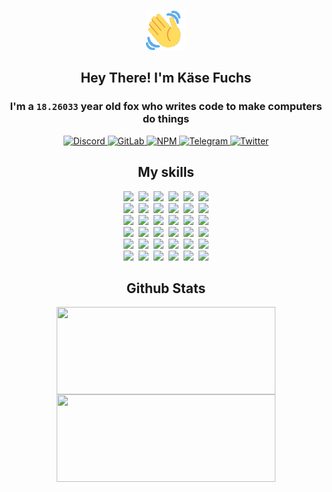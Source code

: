<div><p align=center><img src=./resources/images/wave.gif width=64px height=64px></p><h2 align=center>Hey There! I'm Käse Fuchs</h2><h3 align=center>I'm a <code>18.26033</code> year old fox who writes code to make computers do things</h3><p align=center><a href=https://discord.com/users/507526681125322772><img alt=Discord src="https://img.shields.io/badge/Discord-5865F2?logo=discord&logoColor=white&style=flat-square#f582b9cf9263f0e9dbd59bbc5d13d892"> </a><a href=https://gitlab.com/kasefuchs><img alt=GitLab src="https://img.shields.io/badge/GitLab-330F63?logo=gitlab&logoColor=white&style=flat-square#f582b9cf9263f0e9dbd59bbc5d13d892"> </a><a href=https://npmjs.com/~kasefuchs><img alt=NPM src="https://img.shields.io/badge/NPM-CB3837?logo=npm&logoColor=white&style=flat-square#f582b9cf9263f0e9dbd59bbc5d13d892"> </a><a href=https://t.me/kasefuchs><img alt=Telegram src="https://img.shields.io/badge/Telegram-2CA5E0?logo=telegram&logoColor=white&style=flat-square#f582b9cf9263f0e9dbd59bbc5d13d892"> </a><a href=https://twitter.com/kasefuchs><img alt=Twitter src="https://img.shields.io/badge/Twitter-1DA1F2?logo=twitter&logoColor=white&style=flat-square#f582b9cf9263f0e9dbd59bbc5d13d892"></a></p><h2 align=center>My skills</h2><p align=center><a href=https://aws.amazon.com/ ><picture><source srcset="https://skillicons.dev/icons?i=aws&theme=dark#f582b9cf9263f0e9dbd59bbc5d13d892" media="(prefers-color-scheme: dark)"><source srcset="https://skillicons.dev/icons?i=aws&theme=light#f582b9cf9263f0e9dbd59bbc5d13d892" media="(prefers-color-scheme: light), (prefers-color-scheme: no-preference)"><img src="https://skillicons.dev/icons?i=aws&theme=light#f582b9cf9263f0e9dbd59bbc5d13d892"></picture></a>&nbsp;&nbsp;<a href=https://en.wikipedia.org/wiki/Bash_(Unix_shell)><picture><source srcset="https://skillicons.dev/icons?i=bash&theme=dark#f582b9cf9263f0e9dbd59bbc5d13d892" media="(prefers-color-scheme: dark)"><source srcset="https://skillicons.dev/icons?i=bash&theme=light#f582b9cf9263f0e9dbd59bbc5d13d892" media="(prefers-color-scheme: light), (prefers-color-scheme: no-preference)"><img src="https://skillicons.dev/icons?i=bash&theme=light#f582b9cf9263f0e9dbd59bbc5d13d892"></picture></a>&nbsp;&nbsp;<a href=https://discord.com/developers/docs><picture><source srcset="https://skillicons.dev/icons?i=bots&theme=dark#f582b9cf9263f0e9dbd59bbc5d13d892" media="(prefers-color-scheme: dark)"><source srcset="https://skillicons.dev/icons?i=bots&theme=light#f582b9cf9263f0e9dbd59bbc5d13d892" media="(prefers-color-scheme: light), (prefers-color-scheme: no-preference)"><img src="https://skillicons.dev/icons?i=bots&theme=light#f582b9cf9263f0e9dbd59bbc5d13d892"></picture></a>&nbsp;&nbsp;<a href=https://www.cloudflare.com/ ><picture><source srcset="https://skillicons.dev/icons?i=cloudflare&theme=dark#f582b9cf9263f0e9dbd59bbc5d13d892" media="(prefers-color-scheme: dark)"><source srcset="https://skillicons.dev/icons?i=cloudflare&theme=light#f582b9cf9263f0e9dbd59bbc5d13d892" media="(prefers-color-scheme: light), (prefers-color-scheme: no-preference)"><img src="https://skillicons.dev/icons?i=cloudflare&theme=light#f582b9cf9263f0e9dbd59bbc5d13d892"></picture></a>&nbsp;&nbsp;<a href=https://en.wikipedia.org/wiki/CSS><picture><source srcset="https://skillicons.dev/icons?i=css&theme=dark#f582b9cf9263f0e9dbd59bbc5d13d892" media="(prefers-color-scheme: dark)"><source srcset="https://skillicons.dev/icons?i=css&theme=light#f582b9cf9263f0e9dbd59bbc5d13d892" media="(prefers-color-scheme: light), (prefers-color-scheme: no-preference)"><img src="https://skillicons.dev/icons?i=css&theme=light#f582b9cf9263f0e9dbd59bbc5d13d892"></picture></a>&nbsp;&nbsp;<a href=https://www.docker.com/ ><picture><source srcset="https://skillicons.dev/icons?i=docker&theme=dark#f582b9cf9263f0e9dbd59bbc5d13d892" media="(prefers-color-scheme: dark)"><source srcset="https://skillicons.dev/icons?i=docker&theme=light#f582b9cf9263f0e9dbd59bbc5d13d892" media="(prefers-color-scheme: light), (prefers-color-scheme: no-preference)"><img src="https://skillicons.dev/icons?i=docker&theme=light#f582b9cf9263f0e9dbd59bbc5d13d892"></picture></a><br><a href=https://www.electronjs.org/ ><picture><source srcset="https://skillicons.dev/icons?i=electron&theme=dark#f582b9cf9263f0e9dbd59bbc5d13d892" media="(prefers-color-scheme: dark)"><source srcset="https://skillicons.dev/icons?i=electron&theme=light#f582b9cf9263f0e9dbd59bbc5d13d892" media="(prefers-color-scheme: light), (prefers-color-scheme: no-preference)"><img src="https://skillicons.dev/icons?i=electron&theme=light#f582b9cf9263f0e9dbd59bbc5d13d892"></picture></a>&nbsp;&nbsp;<a href=https://expressjs.com/ ><picture><source srcset="https://skillicons.dev/icons?i=express&theme=dark#f582b9cf9263f0e9dbd59bbc5d13d892" media="(prefers-color-scheme: dark)"><source srcset="https://skillicons.dev/icons?i=express&theme=light#f582b9cf9263f0e9dbd59bbc5d13d892" media="(prefers-color-scheme: light), (prefers-color-scheme: no-preference)"><img src="https://skillicons.dev/icons?i=express&theme=light#f582b9cf9263f0e9dbd59bbc5d13d892"></picture></a>&nbsp;&nbsp;<a href=https://www.figma.com/ ><picture><source srcset="https://skillicons.dev/icons?i=figma&theme=dark#f582b9cf9263f0e9dbd59bbc5d13d892" media="(prefers-color-scheme: dark)"><source srcset="https://skillicons.dev/icons?i=figma&theme=light#f582b9cf9263f0e9dbd59bbc5d13d892" media="(prefers-color-scheme: light), (prefers-color-scheme: no-preference)"><img src="https://skillicons.dev/icons?i=figma&theme=light#f582b9cf9263f0e9dbd59bbc5d13d892"></picture></a>&nbsp;&nbsp;<a href=https://firebase.google.com/ ><picture><source srcset="https://skillicons.dev/icons?i=firebase&theme=dark#f582b9cf9263f0e9dbd59bbc5d13d892" media="(prefers-color-scheme: dark)"><source srcset="https://skillicons.dev/icons?i=firebase&theme=light#f582b9cf9263f0e9dbd59bbc5d13d892" media="(prefers-color-scheme: light), (prefers-color-scheme: no-preference)"><img src="https://skillicons.dev/icons?i=firebase&theme=light#f582b9cf9263f0e9dbd59bbc5d13d892"></picture></a>&nbsp;&nbsp;<a href=https://flask.palletsprojects.com/ ><picture><source srcset="https://skillicons.dev/icons?i=flask&theme=dark#f582b9cf9263f0e9dbd59bbc5d13d892" media="(prefers-color-scheme: dark)"><source srcset="https://skillicons.dev/icons?i=flask&theme=light#f582b9cf9263f0e9dbd59bbc5d13d892" media="(prefers-color-scheme: light), (prefers-color-scheme: no-preference)"><img src="https://skillicons.dev/icons?i=flask&theme=light#f582b9cf9263f0e9dbd59bbc5d13d892"></picture></a>&nbsp;&nbsp;<a href=https://cloud.google.com/ ><picture><source srcset="https://skillicons.dev/icons?i=gcp&theme=dark#f582b9cf9263f0e9dbd59bbc5d13d892" media="(prefers-color-scheme: dark)"><source srcset="https://skillicons.dev/icons?i=gcp&theme=light#f582b9cf9263f0e9dbd59bbc5d13d892" media="(prefers-color-scheme: light), (prefers-color-scheme: no-preference)"><img src="https://skillicons.dev/icons?i=gcp&theme=light#f582b9cf9263f0e9dbd59bbc5d13d892"></picture></a><br><a href=https://git-scm.com/ ><picture><source srcset="https://skillicons.dev/icons?i=git&theme=dark#f582b9cf9263f0e9dbd59bbc5d13d892" media="(prefers-color-scheme: dark)"><source srcset="https://skillicons.dev/icons?i=git&theme=light#f582b9cf9263f0e9dbd59bbc5d13d892" media="(prefers-color-scheme: light), (prefers-color-scheme: no-preference)"><img src="https://skillicons.dev/icons?i=git&theme=light#f582b9cf9263f0e9dbd59bbc5d13d892"></picture></a>&nbsp;&nbsp;<a href=https://github.com/ ><picture><source srcset="https://skillicons.dev/icons?i=github&theme=dark#f582b9cf9263f0e9dbd59bbc5d13d892" media="(prefers-color-scheme: dark)"><source srcset="https://skillicons.dev/icons?i=github&theme=light#f582b9cf9263f0e9dbd59bbc5d13d892" media="(prefers-color-scheme: light), (prefers-color-scheme: no-preference)"><img src="https://skillicons.dev/icons?i=github&theme=light#f582b9cf9263f0e9dbd59bbc5d13d892"></picture></a>&nbsp;&nbsp;<a href=https://gitlab.com/ ><picture><source srcset="https://skillicons.dev/icons?i=gitlab&theme=dark#f582b9cf9263f0e9dbd59bbc5d13d892" media="(prefers-color-scheme: dark)"><source srcset="https://skillicons.dev/icons?i=gitlab&theme=light#f582b9cf9263f0e9dbd59bbc5d13d892" media="(prefers-color-scheme: light), (prefers-color-scheme: no-preference)"><img src="https://skillicons.dev/icons?i=gitlab&theme=light#f582b9cf9263f0e9dbd59bbc5d13d892"></picture></a>&nbsp;&nbsp;<a href=https://www.heroku.com/ ><picture><source srcset="https://skillicons.dev/icons?i=heroku&theme=dark#f582b9cf9263f0e9dbd59bbc5d13d892" media="(prefers-color-scheme: dark)"><source srcset="https://skillicons.dev/icons?i=heroku&theme=light#f582b9cf9263f0e9dbd59bbc5d13d892" media="(prefers-color-scheme: light), (prefers-color-scheme: no-preference)"><img src="https://skillicons.dev/icons?i=heroku&theme=light#f582b9cf9263f0e9dbd59bbc5d13d892"></picture></a>&nbsp;&nbsp;<a href=https://en.wikipedia.org/wiki/HTML><picture><source srcset="https://skillicons.dev/icons?i=html&theme=dark#f582b9cf9263f0e9dbd59bbc5d13d892" media="(prefers-color-scheme: dark)"><source srcset="https://skillicons.dev/icons?i=html&theme=light#f582b9cf9263f0e9dbd59bbc5d13d892" media="(prefers-color-scheme: light), (prefers-color-scheme: no-preference)"><img src="https://skillicons.dev/icons?i=html&theme=light#f582b9cf9263f0e9dbd59bbc5d13d892"></picture></a>&nbsp;&nbsp;<a href=https://en.wikipedia.org/wiki/JavaScript><picture><source srcset="https://skillicons.dev/icons?i=js&theme=dark#f582b9cf9263f0e9dbd59bbc5d13d892" media="(prefers-color-scheme: dark)"><source srcset="https://skillicons.dev/icons?i=js&theme=light#f582b9cf9263f0e9dbd59bbc5d13d892" media="(prefers-color-scheme: light), (prefers-color-scheme: no-preference)"><img src="https://skillicons.dev/icons?i=js&theme=light#f582b9cf9263f0e9dbd59bbc5d13d892"></picture></a><br><a href=https://en.wikipedia.org/wiki/Linux><picture><source srcset="https://skillicons.dev/icons?i=linux&theme=dark#f582b9cf9263f0e9dbd59bbc5d13d892" media="(prefers-color-scheme: dark)"><source srcset="https://skillicons.dev/icons?i=linux&theme=light#f582b9cf9263f0e9dbd59bbc5d13d892" media="(prefers-color-scheme: light), (prefers-color-scheme: no-preference)"><img src="https://skillicons.dev/icons?i=linux&theme=light#f582b9cf9263f0e9dbd59bbc5d13d892"></picture></a>&nbsp;&nbsp;<a href=https://mui.com/ ><picture><source srcset="https://skillicons.dev/icons?i=materialui&theme=dark#f582b9cf9263f0e9dbd59bbc5d13d892" media="(prefers-color-scheme: dark)"><source srcset="https://skillicons.dev/icons?i=materialui&theme=light#f582b9cf9263f0e9dbd59bbc5d13d892" media="(prefers-color-scheme: light), (prefers-color-scheme: no-preference)"><img src="https://skillicons.dev/icons?i=materialui&theme=light#f582b9cf9263f0e9dbd59bbc5d13d892"></picture></a>&nbsp;&nbsp;<a href=https://en.wikipedia.org/wiki/Markdown><picture><source srcset="https://skillicons.dev/icons?i=md&theme=dark#f582b9cf9263f0e9dbd59bbc5d13d892" media="(prefers-color-scheme: dark)"><source srcset="https://skillicons.dev/icons?i=md&theme=light#f582b9cf9263f0e9dbd59bbc5d13d892" media="(prefers-color-scheme: light), (prefers-color-scheme: no-preference)"><img src="https://skillicons.dev/icons?i=md&theme=light#f582b9cf9263f0e9dbd59bbc5d13d892"></picture></a>&nbsp;&nbsp;<a href=https://www.mongodb.com/ ><picture><source srcset="https://skillicons.dev/icons?i=mongodb&theme=dark#f582b9cf9263f0e9dbd59bbc5d13d892" media="(prefers-color-scheme: dark)"><source srcset="https://skillicons.dev/icons?i=mongodb&theme=light#f582b9cf9263f0e9dbd59bbc5d13d892" media="(prefers-color-scheme: light), (prefers-color-scheme: no-preference)"><img src="https://skillicons.dev/icons?i=mongodb&theme=light#f582b9cf9263f0e9dbd59bbc5d13d892"></picture></a>&nbsp;&nbsp;<a href=https://www.mysql.com/ ><picture><source srcset="https://skillicons.dev/icons?i=mysql&theme=dark#f582b9cf9263f0e9dbd59bbc5d13d892" media="(prefers-color-scheme: dark)"><source srcset="https://skillicons.dev/icons?i=mysql&theme=light#f582b9cf9263f0e9dbd59bbc5d13d892" media="(prefers-color-scheme: light), (prefers-color-scheme: no-preference)"><img src="https://skillicons.dev/icons?i=mysql&theme=light#f582b9cf9263f0e9dbd59bbc5d13d892"></picture></a>&nbsp;&nbsp;<a href=https://nextjs.org/ ><picture><source srcset="https://skillicons.dev/icons?i=nextjs&theme=dark#f582b9cf9263f0e9dbd59bbc5d13d892" media="(prefers-color-scheme: dark)"><source srcset="https://skillicons.dev/icons?i=nextjs&theme=light#f582b9cf9263f0e9dbd59bbc5d13d892" media="(prefers-color-scheme: light), (prefers-color-scheme: no-preference)"><img src="https://skillicons.dev/icons?i=nextjs&theme=light#f582b9cf9263f0e9dbd59bbc5d13d892"></picture></a><br><a href=https://nodejs.org/en/ ><picture><source srcset="https://skillicons.dev/icons?i=nodejs&theme=dark#f582b9cf9263f0e9dbd59bbc5d13d892" media="(prefers-color-scheme: dark)"><source srcset="https://skillicons.dev/icons?i=nodejs&theme=light#f582b9cf9263f0e9dbd59bbc5d13d892" media="(prefers-color-scheme: light), (prefers-color-scheme: no-preference)"><img src="https://skillicons.dev/icons?i=nodejs&theme=light#f582b9cf9263f0e9dbd59bbc5d13d892"></picture></a>&nbsp;&nbsp;<a href=https://www.postgresql.org/ ><picture><source srcset="https://skillicons.dev/icons?i=postgres&theme=dark#f582b9cf9263f0e9dbd59bbc5d13d892" media="(prefers-color-scheme: dark)"><source srcset="https://skillicons.dev/icons?i=postgres&theme=light#f582b9cf9263f0e9dbd59bbc5d13d892" media="(prefers-color-scheme: light), (prefers-color-scheme: no-preference)"><img src="https://skillicons.dev/icons?i=postgres&theme=light#f582b9cf9263f0e9dbd59bbc5d13d892"></picture></a>&nbsp;&nbsp;<a href=https://learn.microsoft.com/en-us/powershell/ ><picture><source srcset="https://skillicons.dev/icons?i=powershell&theme=dark#f582b9cf9263f0e9dbd59bbc5d13d892" media="(prefers-color-scheme: dark)"><source srcset="https://skillicons.dev/icons?i=powershell&theme=light#f582b9cf9263f0e9dbd59bbc5d13d892" media="(prefers-color-scheme: light), (prefers-color-scheme: no-preference)"><img src="https://skillicons.dev/icons?i=powershell&theme=light#f582b9cf9263f0e9dbd59bbc5d13d892"></picture></a>&nbsp;&nbsp;<a href=https://www.python.org/ ><picture><source srcset="https://skillicons.dev/icons?i=py&theme=dark#f582b9cf9263f0e9dbd59bbc5d13d892" media="(prefers-color-scheme: dark)"><source srcset="https://skillicons.dev/icons?i=py&theme=light#f582b9cf9263f0e9dbd59bbc5d13d892" media="(prefers-color-scheme: light), (prefers-color-scheme: no-preference)"><img src="https://skillicons.dev/icons?i=py&theme=light#f582b9cf9263f0e9dbd59bbc5d13d892"></picture></a>&nbsp;&nbsp;<a href=https://www.raspberrypi.org/ ><picture><source srcset="https://skillicons.dev/icons?i=raspberrypi&theme=dark#f582b9cf9263f0e9dbd59bbc5d13d892" media="(prefers-color-scheme: dark)"><source srcset="https://skillicons.dev/icons?i=raspberrypi&theme=light#f582b9cf9263f0e9dbd59bbc5d13d892" media="(prefers-color-scheme: light), (prefers-color-scheme: no-preference)"><img src="https://skillicons.dev/icons?i=raspberrypi&theme=light#f582b9cf9263f0e9dbd59bbc5d13d892"></picture></a>&nbsp;&nbsp;<a href=https://reactjs.org/ ><picture><source srcset="https://skillicons.dev/icons?i=react&theme=dark#f582b9cf9263f0e9dbd59bbc5d13d892" media="(prefers-color-scheme: dark)"><source srcset="https://skillicons.dev/icons?i=react&theme=light#f582b9cf9263f0e9dbd59bbc5d13d892" media="(prefers-color-scheme: light), (prefers-color-scheme: no-preference)"><img src="https://skillicons.dev/icons?i=react&theme=light#f582b9cf9263f0e9dbd59bbc5d13d892"></picture></a><br><a href=https://redux.js.org/ ><picture><source srcset="https://skillicons.dev/icons?i=redux&theme=dark#f582b9cf9263f0e9dbd59bbc5d13d892" media="(prefers-color-scheme: dark)"><source srcset="https://skillicons.dev/icons?i=redux&theme=light#f582b9cf9263f0e9dbd59bbc5d13d892" media="(prefers-color-scheme: light), (prefers-color-scheme: no-preference)"><img src="https://skillicons.dev/icons?i=redux&theme=light#f582b9cf9263f0e9dbd59bbc5d13d892"></picture></a>&nbsp;&nbsp;<a href=https://en.wikipedia.org/wiki/Regular_expression><picture><source srcset="https://skillicons.dev/icons?i=regex&theme=dark#f582b9cf9263f0e9dbd59bbc5d13d892" media="(prefers-color-scheme: dark)"><source srcset="https://skillicons.dev/icons?i=regex&theme=light#f582b9cf9263f0e9dbd59bbc5d13d892" media="(prefers-color-scheme: light), (prefers-color-scheme: no-preference)"><img src="https://skillicons.dev/icons?i=regex&theme=light#f582b9cf9263f0e9dbd59bbc5d13d892"></picture></a>&nbsp;&nbsp;<a href=https://en.wikipedia.org/wiki/Sass_(stylesheet_language)><picture><source srcset="https://skillicons.dev/icons?i=sass&theme=dark#f582b9cf9263f0e9dbd59bbc5d13d892" media="(prefers-color-scheme: dark)"><source srcset="https://skillicons.dev/icons?i=sass&theme=light#f582b9cf9263f0e9dbd59bbc5d13d892" media="(prefers-color-scheme: light), (prefers-color-scheme: no-preference)"><img src="https://skillicons.dev/icons?i=sass&theme=light#f582b9cf9263f0e9dbd59bbc5d13d892"></picture></a>&nbsp;&nbsp;<a href=https://www.typescriptlang.org/ ><picture><source srcset="https://skillicons.dev/icons?i=ts&theme=dark#f582b9cf9263f0e9dbd59bbc5d13d892" media="(prefers-color-scheme: dark)"><source srcset="https://skillicons.dev/icons?i=ts&theme=light#f582b9cf9263f0e9dbd59bbc5d13d892" media="(prefers-color-scheme: light), (prefers-color-scheme: no-preference)"><img src="https://skillicons.dev/icons?i=ts&theme=light#f582b9cf9263f0e9dbd59bbc5d13d892"></picture></a>&nbsp;&nbsp;<a href=https://unity.com/ ><picture><source srcset="https://skillicons.dev/icons?i=unity&theme=dark#f582b9cf9263f0e9dbd59bbc5d13d892" media="(prefers-color-scheme: dark)"><source srcset="https://skillicons.dev/icons?i=unity&theme=light#f582b9cf9263f0e9dbd59bbc5d13d892" media="(prefers-color-scheme: light), (prefers-color-scheme: no-preference)"><img src="https://skillicons.dev/icons?i=unity&theme=light#f582b9cf9263f0e9dbd59bbc5d13d892"></picture></a>&nbsp;&nbsp;<a href=https://workers.cloudflare.com/ ><picture><source srcset="https://skillicons.dev/icons?i=workers&theme=dark#f582b9cf9263f0e9dbd59bbc5d13d892" media="(prefers-color-scheme: dark)"><source srcset="https://skillicons.dev/icons?i=workers&theme=light#f582b9cf9263f0e9dbd59bbc5d13d892" media="(prefers-color-scheme: light), (prefers-color-scheme: no-preference)"><img src="https://skillicons.dev/icons?i=workers&theme=light#f582b9cf9263f0e9dbd59bbc5d13d892"></picture></a><br></p><h2 align=center>Github Stats</h2><p align=center><picture><source srcset="https://github-readme-stats-kasefuchs.vercel.app/api/?count_private=true&hide_border=true&hide_rank=true&line_height=20&hide_title=true&username=Kasefuchs&theme=dark#f582b9cf9263f0e9dbd59bbc5d13d892" media="(prefers-color-scheme: dark)"><source srcset="https://github-readme-stats-kasefuchs.vercel.app/api/?count_private=true&hide_border=true&hide_rank=true&line_height=20&hide_title=true&username=Kasefuchs&theme=light#f582b9cf9263f0e9dbd59bbc5d13d892" media="(prefers-color-scheme: light), (prefers-color-scheme: no-preference)"><img align=middle width=350 height=140 src="https://github-readme-stats-kasefuchs.vercel.app/api/?count_private=true&hide_border=true&hide_rank=true&line_height=20&hide_title=true&username=Kasefuchs&theme=light#f582b9cf9263f0e9dbd59bbc5d13d892"></picture><picture><source srcset="https://github-readme-stats-kasefuchs.vercel.app/api/top-langs/?count_private=true&hide_border=true&layout=compact&username=Kasefuchs&theme=dark#f582b9cf9263f0e9dbd59bbc5d13d892" media="(prefers-color-scheme: dark)"><source srcset="https://github-readme-stats-kasefuchs.vercel.app/api/top-langs/?count_private=true&hide_border=true&layout=compact&username=Kasefuchs&theme=light#f582b9cf9263f0e9dbd59bbc5d13d892" media="(prefers-color-scheme: light), (prefers-color-scheme: no-preference)"><img align=middle width=350 height=140 src="https://github-readme-stats-kasefuchs.vercel.app/api/top-langs/?count_private=true&hide_border=true&layout=compact&username=Kasefuchs&theme=light#f582b9cf9263f0e9dbd59bbc5d13d892"></picture></p><img src="https://hit.yhype.me/github/profile?user_id=64592097#f582b9cf9263f0e9dbd59bbc5d13d892" alt=""></div>
